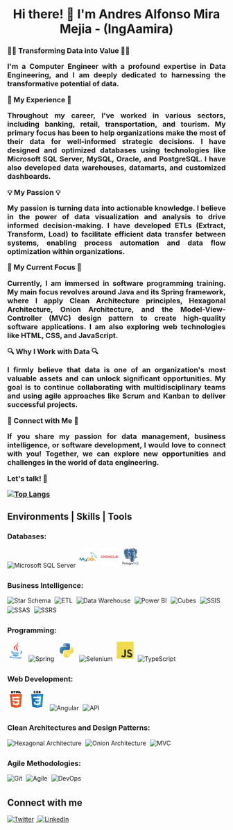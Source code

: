 <h3 align="justify">
<h1 align="center">Hi there! 👋 I'm Andres Alfonso Mira Mejia - (IngAamira)</h1>

<h3 align="justify">
  <p>
    👨‍💻 Transforming Data into Value 👨‍💻
  </p>

  I'm a Computer Engineer with a profound expertise in Data Engineering, and I am deeply dedicated to harnessing the transformative potential of data.

  <p>
    🚀 My Experience 🚀
  </p>

  Throughout my career, I've worked in various sectors, including banking, retail, transportation, and tourism. My primary focus has been to help organizations make the most of their data for well-informed strategic decisions. I have designed and optimized databases using technologies like Microsoft SQL Server, MySQL, Oracle, and PostgreSQL. I have also developed data warehouses, datamarts, and customized dashboards.

  <p>
    💡 My Passion 💡
  </p>

  My passion is turning data into actionable knowledge. I believe in the power of data visualization and analysis to drive informed decision-making. I have developed ETLs (Extract, Transform, Load) to facilitate efficient data transfer between systems, enabling process automation and data flow optimization within organizations.

  <p>
    🌟 My Current Focus 🌟
  </p>

  Currently, I am immersed in software programming training. My main focus revolves around Java and its Spring framework, where I apply Clean Architecture principles, Hexagonal Architecture, Onion Architecture, and the Model-View-Controller (MVC) design pattern to create high-quality software applications. I am also exploring web technologies like HTML, CSS, and JavaScript.

  <p>
    🔍 Why I Work with Data 🔍
  </p>

  I firmly believe that data is one of an organization's most valuable assets and can unlock significant opportunities. My goal is to continue collaborating with multidisciplinary teams and using agile approaches like Scrum and Kanban to deliver successful projects.

  <p>
    🤝 Connect with Me 🤝
  </p>

  If you share my passion for data management, business intelligence, or software development, I would love to connect with you! Together, we can explore new opportunities and challenges in the world of data engineering.

  Let's talk! 👥

  [![Top Langs](https://github-readme-stats.vercel.app/api/top-langs/?username=ingaamira&layout=compact&show_icons=true&text_color=ffffff&bg_color=0d1117)](https://github.com/ingaamira?tab=repositories)
  
</h3>

</h3>

<h2 align="left">Environments | Skills | Tools</h2>
<p>
  <h3>Databases:</h3>
  <div class="images">
    <img src="https://www.svgrepo.com/show/303229/microsoft-sql-server-logo.svg" alt="Microsoft SQL Server" width="40" height="40" style="margin-bottom: 5px; padding-right: 5px" />
    <img src="https://raw.githubusercontent.com/devicons/devicon/master/icons/mysql/mysql-original-wordmark.svg" alt="MySQL" width="40" height="40" style="margin-bottom: 5px; padding-right: 5px" />
    <img src="https://raw.githubusercontent.com/devicons/devicon/master/icons/oracle/oracle-original.svg" alt="Oracle" width="40" height="40" style="margin-bottom: 5px; padding-right: 5px" />
    <img src="https://raw.githubusercontent.com/devicons/devicon/master/icons/postgresql/postgresql-original-wordmark.svg" alt="PostgreSQL" width="40" height="40" style="margin-bottom: 5px; padding-right: 5px" />
  </div>

  <h3>Business Intelligence:</h3>
  <div class="images">
    <img src="https://learn.microsoft.com/es-es/power-bi/guidance/media/star-schema/star-schema-example2.png" alt="Star Schema" width="60" height="50" style="margin-bottom: 5px; padding-right: 5px" />
    <img src="https://geekflare.com/wp-content/uploads/2022/08/differencebetweenstarandsnowflake.png" alt="ETL" width="80" height="50" style="margin-bottom: 5px; padding-right: 5px" />
    <img src="https://softwareyhardware.com/wp-content/uploads/2019/05/Data-Warehouse-1024x525-1.png" alt="Data Warehouse" width="90" height="50" style="margin-bottom: 5px; padding-right: 5px" />
    <img src="https://powerbi.microsoft.com/pictures/shared/social/social-default-image.png" alt="Power BI" width="80" height="50" style="margin-bottom: 5px; padding-right: 5px" />
    <img src="https://carlospesquera.com/wp-content/uploads/2020/02/multidimensional-vs-tabular.png" alt="Cubes" width="80" height="50" style="margin-bottom: 5px; padding-right: 5px" />
    <img src="https://static.javatpoint.com/tutorial/ssis/images/ssis-tutorial.jpg" alt="SSIS" width="80" height="50" style="margin-bottom: 5px; padding-right: 5px" />
    <img src="https://www.datanumen.com/blogs/wp-content/uploads/2018/01/ssas-tabular-model.jpg" alt="SSAS" width="80" height="50" style="margin-bottom: 5px; padding-right: 5px" />
    <img src="https://www.axioworks.com/images/SSRS_logo_square.jpg" alt="SSRS" width="80" height="50" style="margin-bottom: 5px; padding-right: 5px" />
  </div>

  <h3>Programming:</h3>
  <div class="images">
    <img src="https://raw.githubusercontent.com/devicons/devicon/master/icons/java/java-original.svg" alt="Java" width="40" height="40" style="margin-bottom: 5px; padding-right: 5px" />
    <img src="https://cdn.freebiesupply.com/logos/large/2x/spring-3-logo-png-transparent.png" alt="Spring" width="40" height="40" style="margin-bottom: 5px; padding-right: 5px" />
    <img src="https://raw.githubusercontent.com/devicons/devicon/master/icons/python/python-original.svg" alt="Python" width="40" height="40" style="margin-bottom: 5px; padding-right: 5px" />
    <img src="https://raw.githubusercontent.com/detain/svg-logos/780f25886640cef088af994181646db2f6b1a3f8/svg/selenium-logo.svg" alt="Selenium" width="40" height="40" style="margin-bottom: 5px; padding-right: 5px" />
    <img src="https://raw.githubusercontent.com/devicons/devicon/master/icons/javascript/javascript-original.svg" alt="JavaScript" width="40" height="40" style="margin-bottom: 5px; padding-right: 5px" />
    <img src="https://upload.wikimedia.org/wikipedia/commons/thumb/4/4c/Typescript_logo_2020.svg/2048px-Typescript_logo_2020.svg.png" alt="TypeScript" width="40" height="40" style="margin-bottom: 5px; padding-right: 5px" />                                
  </div>

  <h3>Web Development:</h3>
  <div class="images">
    <img src="https://raw.githubusercontent.com/devicons/devicon/master/icons/html5/html5-original-wordmark.svg" alt="HTML5" width="40" height="40" style="margin-bottom: 5px; padding-right: 5px" />                  
    <img src="https://raw.githubusercontent.com/devicons/devicon/master/icons/css3/css3-original-wordmark.svg" alt="CSS3" width="40" height="40" style="margin-bottom: 5px; padding-right: 5px" />
    <img src="https://upload.wikimedia.org/wikipedia/commons/thumb/c/cf/Angular_full_color_logo.svg/2048px-Angular_full_color_logo.svg.png" alt="Angular" width="40" height="40" style="margin-bottom: 5px; padding-right: 5px" />                            
    <img src="https://cdn-icons-png.flaticon.com/512/2164/2164832.png" alt="API" width="40" height="40" style="margin-bottom: 5px; padding-right: 5px" />
  </div> 
           
  <h3>Clean Architectures and Design Patterns:</h3>
  <div class="images">
    <img src="https://miro.medium.com/v2/resize:fit:1400/1*yR4C1B-YfMh5zqpbHzTyag.png" alt="Hexagonal Architecture" width="100" height="80" style="margin-bottom: 5px; padding-right: 5px" />
    <img src="https://www.codeguru.com/wp-content/uploads/2021/07/Onion1.png" alt="Onion Architecture" width="100" height="80" style="margin-bottom: 5px; padding-right: 5px" />
    <img src="https://www.campusmvp.es/recursos/image.axd?picture=/2019/4T/interaccion-m-v-c.png" alt="MVC" width="120" height="80" style="margin-bottom: 5px; padding-right: 5px" />
  </div>

  <h3>Agile Methodologies:</h3>
  <div class="images">
    <img src="https://www.vectorlogo.zone/logos/git-scm/git-scm-icon.svg" alt="Git" width="100" height="50" style="margin-bottom: 5px; padding-right: 5px" />
    <img src="https://4.bp.blogspot.com/--PXS0WUWpIg/UIq0uGN9JII/AAAAAAAAABM/SJ9CDQ3hSVg/s1600/abhishekS_agile1.JPG" alt="Agile" width="80" height="50" style="margin-bottom: 5px; padding-right: 5px" />
    <img src="https://socradar.io/wp-content/uploads/2022/07/devops-logo.png" alt="DevOps" width="100" height="50" style="margin-bottom: 5px; padding-right: 5px" />
  </div>
</p>

<h2 align="left">Connect with me</h2>
<p>
    <a href="https://twitter.com/ingaamira" target="blank">
    <img src="https://raw.githubusercontent.com/rahuldkjain/github-profile-readme-generator/master/src/images/icons/Social/twitter.svg" 
    alt="Twitter" height="30" width="40" style="margin-bottom: 5px; padding-right: 5px" />
    </a>
    <a href="https://linkedin.com/in/ingaamira" target="blank">
    <img src="https://raw.githubusercontent.com/rahuldkjain/github-profile-readme-generator/master/src/images/icons/Social/linked-in-alt.svg" 
    alt="LinkedIn" height="30" width="40" style="margin-bottom: 5px; padding-right: 5px" />
    </a>
</p>
